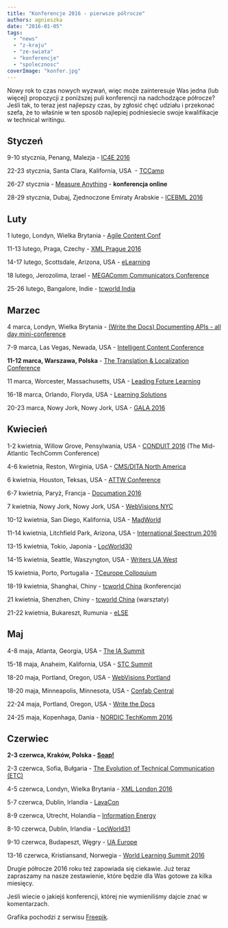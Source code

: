 ```yaml
---
title: "Konferencje 2016 - pierwsze półrocze"
authors: agnieszka
date: "2016-01-05"
tags:
  - "news"
  - "z-kraju"
  - "ze-swiata"
  - "konferencje"
  - "spolecznosc"
coverImage: "konfer.jpg"
---
```


Nowy rok to czas nowych wyzwań, więc może zainteresuje Was jedna (lub więcej)
propozycji z poniższej puli konferencji na nadchodzące półrocze? Jeśli tak, to
teraz jest najlepszy czas, by zgłosić chęć udziału i przekonać szefa, że to
właśnie w ten sposób najlepiej podniesiecie swoje kwalifikacje w technical
writingu.

## Styczeń

9-10 stycznia, Penang, Malezja - [IC4E 2016](http://www.ic4e.net/ "IC4E")

22-23 stycznia, Santa Clara, Kalifornia, USA  -
[TCCamp](http://www.tccamp.org/ "TCCamp")

26-27 stycznia -
[Measure Anything](https://forum.infomanagementcenter.com/ "Measure Anything") -
**konferencja online**

28-29 stycznia, Dubaj, Zjednoczone Emiraty Arabskie -
[ICEBML 2016](https://www.waset.org/conference/2016/01/dubai/ICEBML "ICEBML")

## Luty

1 lutego, Londyn, Wielka Brytania -
[Agile Content Conf](https://2016.agilecontentconf.com/ "Agile Content Conf")

11-13 lutego, Praga, Czechy -
[XML Prague 2016](http://www.xmlprague.cz/ "XMLPrague")

14-17 lutego, Scottsdale, Arizona, USA -
[eLearning](http://www.itcnetwork.org/elearning-conference.html "eLearning")

18 lutego, Jerozolima, Izrael -
[MEGAComm Communicators Conference](http://www.megacomm.org/ "MEGAComm")

25-26 lutego, Bangalore, Indie -
[tcworld India](http://conferences.tekom.de/tcworld-india-2016/home/ "tcworld India")

## Marzec

4 marca, Londyn, Wielka Brytania -
[(Write the Docs) Documenting APIs - all day mini-conference](http://www.meetup.com/Write-The-Docs-London/events/228403383/)

7-9 marca, Las Vegas, Newada, USA -
[Intelligent Content Conference](http://www.intelligentcontentconference.com/ "Intelligent Content")

**11-12 marca, Warszawa, Polska** \-
[The Translation & Localization Conference](http://www.translation-conference.com/ "Translation&Localization")

11 marca, Worcester, Massachusetts, USA -
[Leading Foture Learning](http://leadingfuturelearning.org/ "LFL2016")

16-18 marca, Orlando, Floryda, USA -
[Learning Solutions](http://www.elearningguild.com/LSCon/content/4100/learning-solutions-2016-conference--expo--home/ "Learning Solutions")

20-23 marca, Nowy Jork, Nowy Jork, USA -
[GALA 2016](https://www.gala-global.org/conference/gala-annual-conference-2016 "Gala 2016")

## Kwiecień

1-2 kwietnia, Willow Grove, Pensylwania, USA -
[CONDUIT 2016](http://www.stcpmc.org/conduit-2016-2/ "Conduit") (The
Mid-Atlantic TechComm Conference)

4-6 kwietnia, Reston, Wirginia, USA
- [CMS/DITA North America](https://www.vasont.com/events/cm-strategies-dita-conference.html "CM Strategies/DITA")

6 kwietnia, Houston, Teksas, USA -
[ATTW Conference](http://attw.org/conference "ATTW Conference")

6-7 kwietnia, Paryż, Francja - [Documation 2016](http://www.documation.fr/)

7 kwietnia, Nowy Jork, Nowy Jork, USA -
[WebVisions NYC](http://www.webvisionsevent.com/new-york/ "WebVisions NYC")

10-12 kwietnia, San Diego, Kalifornia, USA -
[MadWorld](http://www.madcapsoftware.com/events/madworld/ "MadWorld")

11-14 kwietnia, Litchfield Park, Arizona, USA
- [International Spectrum 2016](http://www.intl-spectrum.com/Conference/Default.aspx "Spectrum 2016")

13-15 kwietnia, Tokio, Japonia -
[LocWorld30](http://locworld.com/events/locworld30-tokyo-2016/ "LocWorld")

14-15 kwietnia, Seattle, Waszyngton, USA -
[Writers UA West](http://west.writersua.com/)

15 kwietnia, Porto, Portugalia -
[TCeurope Colloquium](http://www.tceurope.org/colloquia "TCeurope")

18-19 kwietnia, Shanghai, Chiny
- [tcworld China](http://conferences.tekom.de/tcworld-china-2016/tcworld-china-2016/) (konferencja)

21 kwietnia, Shenzhen, Chiny
- [tcworld China](http://conferences.tekom.de/tcworld-china-2016/tcworld-china-2016/) (warsztaty)

21-22 kwietnia, Bukareszt, Rumunia - [eLSE](http://elseconference.eu/ "eLSE")

## Maj

4-8 maja, Atlanta, Georgia, USA -
[The IA Summit](http://www.iasummit.org/ "IA Summit")

15-18 maja, Anaheim, Kalifornia, USA -
[STC Summit](http://summit.stc.org/ "STC Summit")

18-20 maja, Portland, Oregon, USA -
[WebVisions Portland](http://www.webvisionsevent.com/portland/ "WebVisions Portland")

18-20 maja, Minneapolis, Minnesota, USA
- [Confab Central](http://confabevents.com/events/central/2016 "Confab Central")

22-24 maja, Portland, Oregon, USA -
[Write the Docs](http://www.writethedocs.org/conf/)

24-25 maja, Kopenhaga, Dania
- [NORDIC TechKomm 2016](http://conferences.tekom.de/nordic-techkomm/nordic-techkomm-2016/)

## Czerwiec

**2-3 czerwca, Kraków, Polska - [Soap!](http://soapconf.com/)**

2-3 czerwca, Sofia, Bułgaria -
[The Evolution of Technical Communication (ETC)](http://etc-conference.eu/)

4-5 czerwca, Londyn, Wielka Brytania - [XML London 2016](http://xmllondon.com/)

5-7 czerwca, Dublin, Irlandia - [LavaCon](http://lavacon.org/2016/dublin/)

8-9 czerwca, Utrecht, Holandia –
[Information Energy](http://www.informationenergy.org/ien2016/ "Information Energy")

8-10 czerwca, Dublin, Irlandia -
[LocWorld31](http://locworld.com/events/locworld31-dublin-2016/)

9-10 czerwca, Budapeszt, Węgry -
[UA Europe](http://www.uaconference.eu/ "UA Europe")

13-16 czerwca, Kristiansand, Norwegia
- [World Learning Summit 2016](http://www.futurelearninglab.org/june-13-16-2016-summit/ "WLS2016")

Drugie półrocze 2016 roku też zapowiada się ciekawie. Już teraz zapraszamy na
nasze zestawienie, które będzie dla Was gotowe za kilka miesięcy.

Jeśli wiecie o jakiejś konferencji, której nie wymieniliśmy dajcie znać w
komentarzach.

Grafika pochodzi z serwisu
[Freepik](http://href='http://www.freepik.com/free-vector/business-conference-concept_789964.htm).
